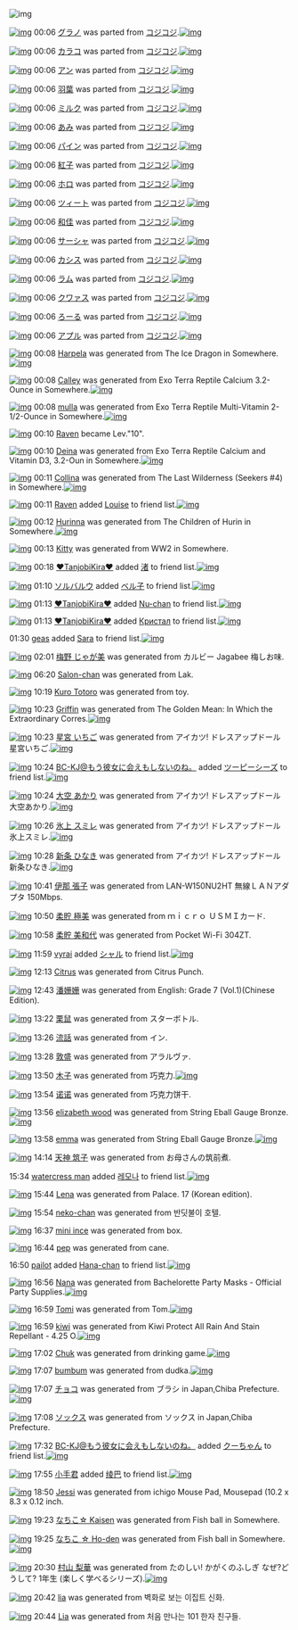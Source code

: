 ![img](http://gdrive-cdn.herokuapp.com/537b65a5bc09f0000721dda7/512px-barcode.png)

[![img](http://www.deviantsart.com/28bb2ed.png)](http://www.barcodekanojo.com/kanojo/2800594/%E3%82%B0%E3%83%A9%E3%83%8E) 00:06 [グラノ](http://www.barcodekanojo.com/kanojo/2800594/%E3%82%B0%E3%83%A9%E3%83%8E) was parted from [コジコジ](http://www.barcodekanojo.com/kanojo/2800594/%E3%82%B0%E3%83%A9%E3%83%8E).[![img](http://www.deviantsart.com/2dkh5sf.jpeg)](http://www.barcodekanojo.com/user/201286/%E3%82%B3%E3%82%B8%E3%82%B3%E3%82%B8) 

[![img](http://www.deviantsart.com/v036ec.png)](http://www.barcodekanojo.com/kanojo/2799247/%E3%82%AB%E3%83%A9%E3%82%B3) 00:06 [カラコ](http://www.barcodekanojo.com/kanojo/2799247/%E3%82%AB%E3%83%A9%E3%82%B3) was parted from [コジコジ](http://www.barcodekanojo.com/kanojo/2799247/%E3%82%AB%E3%83%A9%E3%82%B3).[![img](http://www.deviantsart.com/2dkh5sf.jpeg)](http://www.barcodekanojo.com/user/201286/%E3%82%B3%E3%82%B8%E3%82%B3%E3%82%B8) 

[![img](http://www.deviantsart.com/hd3kvd.png)](http://www.barcodekanojo.com/kanojo/2797104/%E3%82%A2%E3%83%B3) 00:06 [アン](http://www.barcodekanojo.com/kanojo/2797104/%E3%82%A2%E3%83%B3) was parted from [コジコジ](http://www.barcodekanojo.com/kanojo/2797104/%E3%82%A2%E3%83%B3).[![img](http://www.deviantsart.com/2dkh5sf.jpeg)](http://www.barcodekanojo.com/user/201286/%E3%82%B3%E3%82%B8%E3%82%B3%E3%82%B8) 

[![img](http://www.deviantsart.com/1hgn2sn.png)](http://www.barcodekanojo.com/kanojo/2795359/%E7%BE%BD%E8%91%89) 00:06 [羽葉](http://www.barcodekanojo.com/kanojo/2795359/%E7%BE%BD%E8%91%89) was parted from [コジコジ](http://www.barcodekanojo.com/kanojo/2795359/%E7%BE%BD%E8%91%89).[![img](http://www.deviantsart.com/2dkh5sf.jpeg)](http://www.barcodekanojo.com/user/201286/%E3%82%B3%E3%82%B8%E3%82%B3%E3%82%B8) 

[![img](http://www.deviantsart.com/vbd0nr.png)](http://www.barcodekanojo.com/kanojo/2782817/%E3%83%9F%E3%83%AB%E3%82%AF) 00:06 [ミルク](http://www.barcodekanojo.com/kanojo/2782817/%E3%83%9F%E3%83%AB%E3%82%AF) was parted from [コジコジ](http://www.barcodekanojo.com/kanojo/2782817/%E3%83%9F%E3%83%AB%E3%82%AF).[![img](http://www.deviantsart.com/2dkh5sf.jpeg)](http://www.barcodekanojo.com/user/201286/%E3%82%B3%E3%82%B8%E3%82%B3%E3%82%B8) 

[![img](http://www.deviantsart.com/387qfct.png)](http://www.barcodekanojo.com/kanojo/2777184/%E3%81%82%E3%81%BF) 00:06 [あみ](http://www.barcodekanojo.com/kanojo/2777184/%E3%81%82%E3%81%BF) was parted from [コジコジ](http://www.barcodekanojo.com/kanojo/2777184/%E3%81%82%E3%81%BF).[![img](http://www.deviantsart.com/2dkh5sf.jpeg)](http://www.barcodekanojo.com/user/201286/%E3%82%B3%E3%82%B8%E3%82%B3%E3%82%B8) 

[![img](http://www.deviantsart.com/3kp1trs.png)](http://www.barcodekanojo.com/kanojo/2792279/%E3%83%91%E3%82%A4%E3%83%B3) 00:06 [パイン](http://www.barcodekanojo.com/kanojo/2792279/%E3%83%91%E3%82%A4%E3%83%B3) was parted from [コジコジ](http://www.barcodekanojo.com/kanojo/2792279/%E3%83%91%E3%82%A4%E3%83%B3).[![img](http://www.deviantsart.com/2dkh5sf.jpeg)](http://www.barcodekanojo.com/user/201286/%E3%82%B3%E3%82%B8%E3%82%B3%E3%82%B8) 

[![img](http://www.deviantsart.com/q6er6f.png)](http://www.barcodekanojo.com/kanojo/2797257/%E7%B4%85%E5%AD%90) 00:06 [紅子](http://www.barcodekanojo.com/kanojo/2797257/%E7%B4%85%E5%AD%90) was parted from [コジコジ](http://www.barcodekanojo.com/kanojo/2797257/%E7%B4%85%E5%AD%90).[![img](http://www.deviantsart.com/2dkh5sf.jpeg)](http://www.barcodekanojo.com/user/201286/%E3%82%B3%E3%82%B8%E3%82%B3%E3%82%B8) 

[![img](http://www.deviantsart.com/3ran5n6.png)](http://www.barcodekanojo.com/kanojo/2797109/%E3%83%9B%E3%83%AD) 00:06 [ホロ](http://www.barcodekanojo.com/kanojo/2797109/%E3%83%9B%E3%83%AD) was parted from [コジコジ](http://www.barcodekanojo.com/kanojo/2797109/%E3%83%9B%E3%83%AD).[![img](http://www.deviantsart.com/2dkh5sf.jpeg)](http://www.barcodekanojo.com/user/201286/%E3%82%B3%E3%82%B8%E3%82%B3%E3%82%B8) 

[![img](http://www.deviantsart.com/3ussctb.png)](http://www.barcodekanojo.com/kanojo/2788636/%E3%83%84%E3%82%A3%E3%83%BC%E3%83%88) 00:06 [ツィート](http://www.barcodekanojo.com/kanojo/2788636/%E3%83%84%E3%82%A3%E3%83%BC%E3%83%88) was parted from [コジコジ](http://www.barcodekanojo.com/kanojo/2788636/%E3%83%84%E3%82%A3%E3%83%BC%E3%83%88).[![img](http://www.deviantsart.com/2dkh5sf.jpeg)](http://www.barcodekanojo.com/user/201286/%E3%82%B3%E3%82%B8%E3%82%B3%E3%82%B8) 

[![img](http://www.deviantsart.com/1e4g0f1.png)](http://www.barcodekanojo.com/kanojo/2797266/%E5%92%8C%E4%BD%B3) 00:06 [和佳](http://www.barcodekanojo.com/kanojo/2797266/%E5%92%8C%E4%BD%B3) was parted from [コジコジ](http://www.barcodekanojo.com/kanojo/2797266/%E5%92%8C%E4%BD%B3).[![img](http://www.deviantsart.com/2dkh5sf.jpeg)](http://www.barcodekanojo.com/user/201286/%E3%82%B3%E3%82%B8%E3%82%B3%E3%82%B8) 

[![img](http://www.deviantsart.com/odf96.png)](http://www.barcodekanojo.com/kanojo/2792282/%E3%82%B5%E3%83%BC%E3%82%B7%E3%83%A3) 00:06 [サーシャ](http://www.barcodekanojo.com/kanojo/2792282/%E3%82%B5%E3%83%BC%E3%82%B7%E3%83%A3) was parted from [コジコジ](http://www.barcodekanojo.com/kanojo/2792282/%E3%82%B5%E3%83%BC%E3%82%B7%E3%83%A3).[![img](http://www.deviantsart.com/2dkh5sf.jpeg)](http://www.barcodekanojo.com/user/201286/%E3%82%B3%E3%82%B8%E3%82%B3%E3%82%B8) 

[![img](http://www.deviantsart.com/jv61r7.png)](http://www.barcodekanojo.com/kanojo/2786789/%E3%82%AB%E3%82%B7%E3%82%B9) 00:06 [カシス](http://www.barcodekanojo.com/kanojo/2786789/%E3%82%AB%E3%82%B7%E3%82%B9) was parted from [コジコジ](http://www.barcodekanojo.com/kanojo/2786789/%E3%82%AB%E3%82%B7%E3%82%B9).[![img](http://www.deviantsart.com/2dkh5sf.jpeg)](http://www.barcodekanojo.com/user/201286/%E3%82%B3%E3%82%B8%E3%82%B3%E3%82%B8) 

[![img](http://www.deviantsart.com/1rhr1fi.png)](http://www.barcodekanojo.com/kanojo/2798868/%E3%83%A9%E3%83%A0) 00:06 [ラム](http://www.barcodekanojo.com/kanojo/2798868/%E3%83%A9%E3%83%A0) was parted from [コジコジ](http://www.barcodekanojo.com/kanojo/2798868/%E3%83%A9%E3%83%A0).[![img](http://www.deviantsart.com/2dkh5sf.jpeg)](http://www.barcodekanojo.com/user/201286/%E3%82%B3%E3%82%B8%E3%82%B3%E3%82%B8) 

[![img](http://www.deviantsart.com/1ntj0jp.png)](http://www.barcodekanojo.com/kanojo/2794370/%E3%82%AF%E3%83%AF%E3%82%A1%E3%82%B9) 00:06 [クワァス](http://www.barcodekanojo.com/kanojo/2794370/%E3%82%AF%E3%83%AF%E3%82%A1%E3%82%B9) was parted from [コジコジ](http://www.barcodekanojo.com/kanojo/2794370/%E3%82%AF%E3%83%AF%E3%82%A1%E3%82%B9).[![img](http://www.deviantsart.com/2dkh5sf.jpeg)](http://www.barcodekanojo.com/user/201286/%E3%82%B3%E3%82%B8%E3%82%B3%E3%82%B8) 

[![img](http://www.deviantsart.com/3odofsu.png)](http://www.barcodekanojo.com/kanojo/2790397/%E3%82%8D%E3%83%BC%E3%82%8B) 00:06 [ろーる](http://www.barcodekanojo.com/kanojo/2790397/%E3%82%8D%E3%83%BC%E3%82%8B) was parted from [コジコジ](http://www.barcodekanojo.com/kanojo/2790397/%E3%82%8D%E3%83%BC%E3%82%8B).[![img](http://www.deviantsart.com/2dkh5sf.jpeg)](http://www.barcodekanojo.com/user/201286/%E3%82%B3%E3%82%B8%E3%82%B3%E3%82%B8) 

[![img](http://www.deviantsart.com/2qtpnem.png)](http://www.barcodekanojo.com/kanojo/2498440/%E3%82%A2%E3%83%97%E3%83%AB) 00:06 [アプル](http://www.barcodekanojo.com/kanojo/2498440/%E3%82%A2%E3%83%97%E3%83%AB) was parted from [コジコジ](http://www.barcodekanojo.com/kanojo/2498440/%E3%82%A2%E3%83%97%E3%83%AB).[![img](http://www.deviantsart.com/2dkh5sf.jpeg)](http://www.barcodekanojo.com/user/201286/%E3%82%B3%E3%82%B8%E3%82%B3%E3%82%B8) 

[![img](http://www.deviantsart.com/1772rt5.png)](http://www.barcodekanojo.com/kanojo/3191749/Harpela) 00:08 [Harpela](http://www.barcodekanojo.com/kanojo/3191749/Harpela) was generated from The Ice Dragon in Somewhere.[![img](http://www.deviantsart.com/30iqnve.jpeg)](http://www.barcodekanojo.com/product_images/barcode/6016334/1421420853/The%20Ice%20Dragon.jpg) 

[![img](http://www.deviantsart.com/3iloo7f.png)](http://www.barcodekanojo.com/kanojo/3191750/Calley) 00:08 [Calley](http://www.barcodekanojo.com/kanojo/3191750/Calley) was generated from Exo Terra Reptile Calcium 3.2-Ounce in Somewhere.[![img](http://www.deviantsart.com/3ta7qpf.jpeg)](http://www.barcodekanojo.com/product_images/barcode/6016335/1421420893/Exo%20Terra%20Reptile%20Calcium%203.2-Ounce.jpg) 

[![img](http://www.deviantsart.com/jc5dt3.png)](http://www.barcodekanojo.com/kanojo/3191751/mulla) 00:08 [mulla](http://www.barcodekanojo.com/kanojo/3191751/mulla) was generated from Exo Terra Reptile Multi-Vitamin 2-1/2-Ounce in Somewhere.[![img](http://www.deviantsart.com/26glm8d.jpeg)](http://www.barcodekanojo.com/product_images/barcode/6016336/1421420932/Exo%20Terra%20Reptile%20Multi-Vitamin%202-1%2F2-Ounce.jpg) 

[![img](http://www.deviantsart.com/198r3ov.jpeg)](http://www.barcodekanojo.com/user/440321/Raven) 00:10 [Raven](http://www.barcodekanojo.com/user/440321/Raven) became Lev."10".

[![img](http://www.deviantsart.com/12303mv.png)](http://www.barcodekanojo.com/kanojo/3191752/Deina) 00:10 [Deina](http://www.barcodekanojo.com/kanojo/3191752/Deina) was generated from Exo Terra Reptile Calcium and  Vitamin D3, 3.2-Oun in Somewhere.[![img](http://www.deviantsart.com/3jrnd5p.jpeg)](http://www.barcodekanojo.com/product_images/barcode/6016337/1421420971/Exo%20Terra%20Reptile%20Calcium%20and%20%20Vitamin%20D3%2C%203.2-Oun.jpg) 

[![img](http://www.deviantsart.com/263loko.png)](http://www.barcodekanojo.com/kanojo/3191753/Collina) 00:11 [Collina](http://www.barcodekanojo.com/kanojo/3191753/Collina) was generated from The Last Wilderness (Seekers #4) in Somewhere.[![img](http://www.deviantsart.com/1i6jdvc.jpeg)](http://www.barcodekanojo.com/product_images/barcode/6016338/1421421013/The%20Last%20Wilderness%20%28Seekers%20%234%29.jpg) 

[![img](http://www.deviantsart.com/198r3ov.jpeg)](http://www.barcodekanojo.com/user/440321/Raven) 00:11 [Raven](http://www.barcodekanojo.com/user/440321/Raven) added [Louise](http://www.barcodekanojo.com/kanojo/2597235/Louise) to friend list.[![img](http://www.deviantsart.com/32tslde.png)](http://www.barcodekanojo.com/kanojo/2597235/Louise) 

[![img](http://www.deviantsart.com/2hkpr87.png)](http://www.barcodekanojo.com/kanojo/3191754/Hurinna) 00:12 [Hurinna](http://www.barcodekanojo.com/kanojo/3191754/Hurinna) was generated from The Children of Hurin in Somewhere.[![img](http://www.deviantsart.com/25oi9vj.jpeg)](http://www.barcodekanojo.com/product_images/barcode/6016340/1421421104/The%20Children%20of%20Hurin.jpg) 

[![img](http://www.deviantsart.com/2qgammt.png)](http://www.barcodekanojo.com/kanojo/3191755/Kitty) 00:13 [Kitty](http://www.barcodekanojo.com/kanojo/3191755/Kitty) was generated from WW2 in Somewhere.

[![img](http://www.deviantsart.com/1o39g06.jpeg)](http://www.barcodekanojo.com/user/452089/%E2%99%A5TanjobiKira%E2%99%A5) 00:18 [♥TanjobiKira♥](http://www.barcodekanojo.com/user/452089/%E2%99%A5TanjobiKira%E2%99%A5) added [渚](http://www.barcodekanojo.com/kanojo/2531722/%E6%B8%9A) to friend list.[![img](http://www.deviantsart.com/3lab0vj.png)](http://www.barcodekanojo.com/kanojo/2531722/%E6%B8%9A) 

[![img](http://www.deviantsart.com/3fcpgpl.jpeg)](http://www.barcodekanojo.com/user/398196/%E3%82%BD%E3%83%AB%E3%83%90%E3%83%AB%E3%82%A6) 01:10 [ソルバルウ](http://www.barcodekanojo.com/user/398196/%E3%82%BD%E3%83%AB%E3%83%90%E3%83%AB%E3%82%A6) added [ベル子](http://www.barcodekanojo.com/kanojo/1740849/%E3%83%99%E3%83%AB%E5%AD%90) to friend list.[![img](http://www.deviantsart.com/p7s3t1.png)](http://www.barcodekanojo.com/kanojo/1740849/%E3%83%99%E3%83%AB%E5%AD%90) 

[![img](http://www.deviantsart.com/1o39g06.jpeg)](http://www.barcodekanojo.com/user/452089/%E2%99%A5TanjobiKira%E2%99%A5) 01:13 [♥TanjobiKira♥](http://www.barcodekanojo.com/user/452089/%E2%99%A5TanjobiKira%E2%99%A5) added [Nu-chan](http://www.barcodekanojo.com/kanojo/2602461/Nu-chan) to friend list.[![img](http://www.deviantsart.com/2dl10hi.png)](http://www.barcodekanojo.com/kanojo/2602461/Nu-chan) 

[![img](http://www.deviantsart.com/1o39g06.jpeg)](http://www.barcodekanojo.com/user/452089/%E2%99%A5TanjobiKira%E2%99%A5) 01:13 [♥TanjobiKira♥](http://www.barcodekanojo.com/user/452089/%E2%99%A5TanjobiKira%E2%99%A5) added [Кристал](http://www.barcodekanojo.com/kanojo/2578342/%D0%9A%D1%80%D0%B8%D1%81%D1%82%D0%B0%D0%BB) to friend list.[![img](http://www.deviantsart.com/qv4jpm.png)](http://www.barcodekanojo.com/kanojo/2578342/%D0%9A%D1%80%D0%B8%D1%81%D1%82%D0%B0%D0%BB) 

01:30 [geas](http://www.barcodekanojo.com/user/499733/geas) added [Sara](http://www.barcodekanojo.com/kanojo/2910049/Sara) to friend list.[![img](http://www.deviantsart.com/3mf5uum.png)](http://www.barcodekanojo.com/kanojo/2910049/Sara) 

[![img](http://www.deviantsart.com/mi21t.png)](http://www.barcodekanojo.com/kanojo/3191756/%E6%A2%85%E9%87%8E%20%E3%81%98%E3%82%83%E3%81%8C%E7%BE%8E) 02:01 [梅野 じゃが美](http://www.barcodekanojo.com/kanojo/3191756/%E6%A2%85%E9%87%8E%20%E3%81%98%E3%82%83%E3%81%8C%E7%BE%8E) was generated from カルビー Jagabee 梅しお味.

[![img](http://www.deviantsart.com/3ljbvlk.png)](http://www.barcodekanojo.com/kanojo/3191757/Salon-chan) 06:20 [Salon-chan](http://www.barcodekanojo.com/kanojo/3191757/Salon-chan) was generated from Lak.

[![img](http://www.deviantsart.com/a4teh6.png)](http://www.barcodekanojo.com/kanojo/3191758/Kuro%20Totoro) 10:19 [Kuro Totoro](http://www.barcodekanojo.com/kanojo/3191758/Kuro%20Totoro) was generated from toy.

[![img](http://www.deviantsart.com/1gqkus2.png)](http://www.barcodekanojo.com/kanojo/3191759/Griffin) 10:23 [Griffin](http://www.barcodekanojo.com/kanojo/3191759/Griffin) was generated from The Golden Mean: In Which the Extraordinary Corres.[![img](http://www.deviantsart.com/24p95qm.jpeg)](http://www.barcodekanojo.com/product_images/barcode/6016350/1421457754/50x50xThe,P20Golden,P20Mean,P3A,P20In,P20Which,P20the,P20Extraordinary,P20Corres.jpg,qw=88,ah=88.pagespeed.ic.DW18GhNnpX.jpg) 

[![img](http://www.deviantsart.com/1uug6ih.png)](http://www.barcodekanojo.com/kanojo/3191760/%E6%98%9F%E5%AE%AE%20%E3%81%84%E3%81%A1%E3%81%94) 10:23 [星宮 いちご](http://www.barcodekanojo.com/kanojo/3191760/%E6%98%9F%E5%AE%AE%20%E3%81%84%E3%81%A1%E3%81%94) was generated from アイカツ! ドレスアップドール 星宮いちご.[![img](http://www.deviantsart.com/2ho8ht7.jpeg)](http://www.barcodekanojo.com/product_images/barcode/6016351/1421457758/%E3%82%A2%E3%82%A4%E3%82%AB%E3%83%84%21%20%E3%83%89%E3%83%AC%E3%82%B9%E3%82%A2%E3%83%83%E3%83%97%E3%83%89%E3%83%BC%E3%83%AB%20%E6%98%9F%E5%AE%AE%E3%81%84%E3%81%A1%E3%81%94.jpg) 

[![img](http://www.deviantsart.com/2l905sv.jpeg)](http://www.barcodekanojo.com/user/276669/BC-KJ%40%E3%82%82%E3%81%86%E5%BD%BC%E5%A5%B3%E3%81%AB%E4%BC%9A%E3%81%88%E3%82%82%E3%81%97%E3%81%AA%E3%81%84%E3%81%AE%E3%81%AD%E3%80%82) 10:24 [BC-KJ@もう彼女に会えもしないのね。](http://www.barcodekanojo.com/user/276669/BC-KJ%40%E3%82%82%E3%81%86%E5%BD%BC%E5%A5%B3%E3%81%AB%E4%BC%9A%E3%81%88%E3%82%82%E3%81%97%E3%81%AA%E3%81%84%E3%81%AE%E3%81%AD%E3%80%82) added [ツーピーシーズ](http://www.barcodekanojo.com/kanojo/2872565/%E3%83%84%E3%83%BC%E3%83%94%E3%83%BC%E3%82%B7%E3%83%BC%E3%82%BA) to friend list.[![img](http://www.deviantsart.com/3rd03g4.png)](http://www.barcodekanojo.com/kanojo/2872565/%E3%83%84%E3%83%BC%E3%83%94%E3%83%BC%E3%82%B7%E3%83%BC%E3%82%BA) 

[![img](http://www.deviantsart.com/3u166oc.png)](http://www.barcodekanojo.com/kanojo/3191761/%E5%A4%A7%E7%A9%BA%20%E3%81%82%E3%81%8B%E3%82%8A) 10:24 [大空 あかり](http://www.barcodekanojo.com/kanojo/3191761/%E5%A4%A7%E7%A9%BA%20%E3%81%82%E3%81%8B%E3%82%8A) was generated from アイカツ! ドレスアップドール 大空あかり.[![img](http://www.deviantsart.com/3a40gsm.jpeg)](http://www.barcodekanojo.com/product_images/barcode/6016353/1421457844/%E3%82%A2%E3%82%A4%E3%82%AB%E3%83%84%21%20%E3%83%89%E3%83%AC%E3%82%B9%E3%82%A2%E3%83%83%E3%83%97%E3%83%89%E3%83%BC%E3%83%AB%20%E5%A4%A7%E7%A9%BA%E3%81%82%E3%81%8B%E3%82%8A.jpg) 

[![img](http://www.deviantsart.com/1d8od2o.png)](http://www.barcodekanojo.com/kanojo/3191762/%E6%B0%B7%E4%B8%8A%20%E3%82%B9%E3%83%9F%E3%83%AC) 10:26 [氷上 スミレ](http://www.barcodekanojo.com/kanojo/3191762/%E6%B0%B7%E4%B8%8A%20%E3%82%B9%E3%83%9F%E3%83%AC) was generated from アイカツ! ドレスアップドール 氷上スミレ.[![img](http://www.deviantsart.com/3qlg2t7.jpeg)](http://www.barcodekanojo.com/product_images/barcode/6016354/1421457917/%E3%82%A2%E3%82%A4%E3%82%AB%E3%83%84%21%20%E3%83%89%E3%83%AC%E3%82%B9%E3%82%A2%E3%83%83%E3%83%97%E3%83%89%E3%83%BC%E3%83%AB%20%E6%B0%B7%E4%B8%8A%E3%82%B9%E3%83%9F%E3%83%AC.jpg) 

[![img](http://www.deviantsart.com/4mpmj6.png)](http://www.barcodekanojo.com/kanojo/3191763/%E6%96%B0%E6%9D%A1%20%E3%81%B2%E3%81%AA%E3%81%8D) 10:28 [新条 ひなき](http://www.barcodekanojo.com/kanojo/3191763/%E6%96%B0%E6%9D%A1%20%E3%81%B2%E3%81%AA%E3%81%8D) was generated from アイカツ! ドレスアップドール 新条ひなき.[![img](http://www.deviantsart.com/1jrudts.jpeg)](http://www.barcodekanojo.com/product_images/barcode/6016355/1421458050/%E3%82%A2%E3%82%A4%E3%82%AB%E3%83%84%21%20%E3%83%89%E3%83%AC%E3%82%B9%E3%82%A2%E3%83%83%E3%83%97%E3%83%89%E3%83%BC%E3%83%AB%20%E6%96%B0%E6%9D%A1%E3%81%B2%E3%81%AA%E3%81%8D.jpg) 

[![img](http://www.deviantsart.com/1v3p7gj.png)](http://www.barcodekanojo.com/kanojo/3191764/%E4%BC%8A%E9%82%A3%20%E5%BC%B5%E5%AD%90) 10:41 [伊那 張子](http://www.barcodekanojo.com/kanojo/3191764/%E4%BC%8A%E9%82%A3%20%E5%BC%B5%E5%AD%90) was generated from LAN-W150NU2HT 無線ＬＡＮアダプタ 150Mbps.

[![img](http://www.deviantsart.com/18d66j8.png)](http://www.barcodekanojo.com/kanojo/3191765/%E6%9F%94%E8%B2%AF%20%E6%A5%B5%E7%BE%8E) 10:50 [柔貯 極美](http://www.barcodekanojo.com/kanojo/3191765/%E6%9F%94%E8%B2%AF%20%E6%A5%B5%E7%BE%8E) was generated from ｍｉｃｒｏ ＵＳＭＩカード.

[![img](http://www.deviantsart.com/15eh04b.png)](http://www.barcodekanojo.com/kanojo/3191766/%E6%9F%94%E8%B2%AF%20%E7%BE%8E%E5%92%8C%E4%BB%A3) 10:58 [柔貯 美和代](http://www.barcodekanojo.com/kanojo/3191766/%E6%9F%94%E8%B2%AF%20%E7%BE%8E%E5%92%8C%E4%BB%A3) was generated from Pocket Wi-Fi 304ZT.

[![img](http://www.deviantsart.com/1ic2mod.jpeg)](http://www.barcodekanojo.com/user/469371/vyrai) 11:59 [vyrai](http://www.barcodekanojo.com/user/469371/vyrai) added [シャル](http://www.barcodekanojo.com/kanojo/1278655/%E3%82%B7%E3%83%A3%E3%83%AB) to friend list.[![img](http://www.deviantsart.com/1i0rtce.png)](http://www.barcodekanojo.com/kanojo/1278655/%E3%82%B7%E3%83%A3%E3%83%AB) 

[![img](http://www.deviantsart.com/1onbmf5.png)](http://www.barcodekanojo.com/kanojo/3191767/Citrus) 12:13 [Citrus](http://www.barcodekanojo.com/kanojo/3191767/Citrus) was generated from Citrus Punch.

[![img](http://www.deviantsart.com/16vlt0v.png)](http://www.barcodekanojo.com/kanojo/3191768/%E6%BD%98%E5%A7%97%E5%A7%97) 12:43 [潘姗姗](http://www.barcodekanojo.com/kanojo/3191768/%E6%BD%98%E5%A7%97%E5%A7%97) was generated from English: Grade 7 (Vol.1)(Chinese Edition).

[![img](http://www.deviantsart.com/3t5eblh.png)](http://www.barcodekanojo.com/kanojo/3191769/%E6%A0%97%E9%BC%A0) 13:22 [栗鼠](http://www.barcodekanojo.com/kanojo/3191769/%E6%A0%97%E9%BC%A0) was generated from スターボトル.

[![img](http://www.deviantsart.com/1k4aa8h.png)](http://www.barcodekanojo.com/kanojo/3191770/%E6%B5%81%E8%A9%B1) 13:26 [流話](http://www.barcodekanojo.com/kanojo/3191770/%E6%B5%81%E8%A9%B1) was generated from イン.

[![img](http://www.deviantsart.com/1a4f4rf.png)](http://www.barcodekanojo.com/kanojo/3191771/%E6%95%A6%E7%9B%9B) 13:28 [敦盛](http://www.barcodekanojo.com/kanojo/3191771/%E6%95%A6%E7%9B%9B) was generated from アラルヴァ.

[![img](http://www.deviantsart.com/14ohm19.png)](http://www.barcodekanojo.com/kanojo/3191772/%E6%9C%A8%E5%AD%90) 13:50 [木子](http://www.barcodekanojo.com/kanojo/3191772/%E6%9C%A8%E5%AD%90) was generated from 巧克力.[![img](http://www.deviantsart.com/2tt40bj.jpeg)](http://www.barcodekanojo.com/product_images/barcode/6016365/1421470215/%E5%B7%A7%E5%85%8B%E5%8A%9B.jpg) 

[![img](http://www.deviantsart.com/3iipb4j.png)](http://www.barcodekanojo.com/kanojo/3191773/%E8%AF%BA%E8%AF%BA) 13:54 [诺诺](http://www.barcodekanojo.com/kanojo/3191773/%E8%AF%BA%E8%AF%BA) was generated from 巧克力饼干.

[![img](http://www.deviantsart.com/1i68jev.png)](http://www.barcodekanojo.com/kanojo/3191774/elizabeth%20wood) 13:56 [elizabeth wood](http://www.barcodekanojo.com/kanojo/3191774/elizabeth%20wood) was generated from String Eball Gauge Bronze.[![img](http://www.deviantsart.com/33thpm.jpeg)](http://www.barcodekanojo.com/product_images/barcode/3780265/1333216590/Guitar%20string.jpg) 

[![img](http://www.deviantsart.com/2sjmoon.png)](http://www.barcodekanojo.com/kanojo/3191775/emma) 13:58 [emma](http://www.barcodekanojo.com/kanojo/3191775/emma) was generated from String Eball Gauge Bronze.[![img](http://www.deviantsart.com/3sanqd9.jpeg)](http://www.barcodekanojo.com/product_images/barcode/3780271/1333216680/50x50xGuitar,P20String.jpg,qw=88,ah=88.pagespeed.ic.CCmzY6F8Qt.jpg) 

[![img](http://www.deviantsart.com/2a8nhuf.png)](http://www.barcodekanojo.com/kanojo/3191776/%E5%A4%A9%E7%A5%9E%20%E7%AD%91%E5%AD%90) 14:14 [天神 筑子](http://www.barcodekanojo.com/kanojo/3191776/%E5%A4%A9%E7%A5%9E%20%E7%AD%91%E5%AD%90) was generated from お母さんの筑前煮.

15:34 [watercress man](http://www.barcodekanojo.com/user/499739/watercress%20man) added [레모나](http://www.barcodekanojo.com/kanojo/236554/%EB%A0%88%EB%AA%A8%EB%82%98) to friend list.[![img](http://www.deviantsart.com/obme6h.png)](http://www.barcodekanojo.com/kanojo/236554/%EB%A0%88%EB%AA%A8%EB%82%98) 

[![img](http://www.deviantsart.com/3mtppi6.png)](http://www.barcodekanojo.com/kanojo/3191777/Lena) 15:44 [Lena](http://www.barcodekanojo.com/kanojo/3191777/Lena) was generated from Palace. 17 (Korean edition).

[![img](http://www.deviantsart.com/sg995a.png)](http://www.barcodekanojo.com/kanojo/3191778/neko-chan) 15:54 [neko-chan](http://www.barcodekanojo.com/kanojo/3191778/neko-chan) was generated from 반딧불이 호텔.

[![img](http://www.deviantsart.com/1fes7gm.png)](http://www.barcodekanojo.com/kanojo/3191779/mini%20ince) 16:37 [mini ince](http://www.barcodekanojo.com/kanojo/3191779/mini%20ince) was generated from  box.

[![img](http://www.deviantsart.com/3ateb04.png)](http://www.barcodekanojo.com/kanojo/3191780/pep) 16:44 [pep](http://www.barcodekanojo.com/kanojo/3191780/pep) was generated from cane.

16:50 [pailot](http://www.barcodekanojo.com/user/499741/pailot) added [Hana-chan](http://www.barcodekanojo.com/kanojo/2710579/Hana-chan) to friend list.[![img](http://www.deviantsart.com/1q6seo.png)](http://www.barcodekanojo.com/kanojo/2710579/Hana-chan) 

[![img](http://www.deviantsart.com/ano1ro.png)](http://www.barcodekanojo.com/kanojo/3191781/Nana) 16:56 [Nana](http://www.barcodekanojo.com/kanojo/3191781/Nana) was generated from Bachelorette Party Masks - Official Party Supplies.[![img](http://www.deviantsart.com/1lb1s26.jpeg)](http://www.barcodekanojo.com/product_images/barcode/6016376/1421481304/Bachelorette%20Party%20Masks%20-%20Official%20Party%20Supplies.jpg) 

[![img](http://www.deviantsart.com/1fjkehi.png)](http://www.barcodekanojo.com/kanojo/3191782/Tomi) 16:59 [Tomi](http://www.barcodekanojo.com/kanojo/3191782/Tomi) was generated from Tom.[![img](http://www.deviantsart.com/2mth15l.jpeg)](http://www.barcodekanojo.com/product_images/barcode/6016377/1421481495/Tom.jpg) 

[![img](http://www.deviantsart.com/ib19p9.png)](http://www.barcodekanojo.com/kanojo/3191783/kiwi) 16:59 [kiwi](http://www.barcodekanojo.com/kanojo/3191783/kiwi) was generated from Kiwi Protect All Rain And Stain Repellant - 4.25 O.[![img](http://www.deviantsart.com/1fiss73.jpeg)](http://www.barcodekanojo.com/product_images/barcode/6016378/1421481507/Kiwi%20Protect%20All%20Rain%20And%20Stain%20Repellant%20-%204.25%20O.jpg) 

[![img](http://www.deviantsart.com/39ehf5k.png)](http://www.barcodekanojo.com/kanojo/3191784/Chuk) 17:02 [Chuk](http://www.barcodekanojo.com/kanojo/3191784/Chuk) was generated from drinking game.[![img](http://www.deviantsart.com/1l3ccdk.jpeg)](http://www.barcodekanojo.com/product_images/barcode/6016379/1421481767/drinking%20game.jpg) 

[![img](http://www.deviantsart.com/2tm4he6.png)](http://www.barcodekanojo.com/kanojo/3191785/bumbum) 17:07 [bumbum](http://www.barcodekanojo.com/kanojo/3191785/bumbum) was generated from dudka.[![img](http://www.deviantsart.com/us8vtc.jpeg)](http://www.barcodekanojo.com/product_images/barcode/6016380/1421481976/50x50xdudka.jpg,qw=88,ah=88.pagespeed.ic.8tUlS_JiPZ.jpg) 

[![img](http://www.deviantsart.com/s614dk.png)](http://www.barcodekanojo.com/kanojo/3191786/%E3%83%81%E3%83%A7%E3%82%B3) 17:07 [チョコ](http://www.barcodekanojo.com/kanojo/3191786/%E3%83%81%E3%83%A7%E3%82%B3) was generated from ブラシ in Japan,Chiba Prefecture.[![img](http://www.deviantsart.com/20t1e23.jpeg)](http://www.barcodekanojo.com/product_images/barcode/3439900/1324195023/50x50x,PE3,P83,P81,PE3,P83,PA7,PE3,P82,PB3,PE3,P83,PAC,PE3,P83,PBC,PE3,P83,P88,PE3,P83,P96,PE3,P83,PAD,PE3,P83,PBC,PE3,P83,P96,PE3,P83,PA9,PE3,P82,PB7.jpg,qw=88,ah=88.pagespeed.ic.ftZudNGwlL.jpg) 

[![img](http://www.deviantsart.com/218rpeu.png)](http://www.barcodekanojo.com/kanojo/3191787/%E3%82%BD%E3%83%83%E3%82%AF%E3%82%B9) 17:08 [ソックス](http://www.barcodekanojo.com/kanojo/3191787/%E3%82%BD%E3%83%83%E3%82%AF%E3%82%B9) was generated from ソックス in Japan,Chiba Prefecture.

[![img](http://www.deviantsart.com/2l905sv.jpeg)](http://www.barcodekanojo.com/user/276669/BC-KJ%40%E3%82%82%E3%81%86%E5%BD%BC%E5%A5%B3%E3%81%AB%E4%BC%9A%E3%81%88%E3%82%82%E3%81%97%E3%81%AA%E3%81%84%E3%81%AE%E3%81%AD%E3%80%82) 17:32 [BC-KJ@もう彼女に会えもしないのね。](http://www.barcodekanojo.com/user/276669/BC-KJ%40%E3%82%82%E3%81%86%E5%BD%BC%E5%A5%B3%E3%81%AB%E4%BC%9A%E3%81%88%E3%82%82%E3%81%97%E3%81%AA%E3%81%84%E3%81%AE%E3%81%AD%E3%80%82) added [クーちゃん](http://www.barcodekanojo.com/kanojo/2467921/%E3%82%AF%E3%83%BC%E3%81%A1%E3%82%83%E3%82%93) to friend list.[![img](http://www.deviantsart.com/203bift.png)](http://www.barcodekanojo.com/kanojo/2467921/%E3%82%AF%E3%83%BC%E3%81%A1%E3%82%83%E3%82%93) 

[![img](http://www.deviantsart.com/3nvee8g.jpeg)](http://www.barcodekanojo.com/user/499597/%E5%B0%8F%E6%89%8B%E5%90%9B) 17:55 [小手君](http://www.barcodekanojo.com/user/499597/%E5%B0%8F%E6%89%8B%E5%90%9B) added [绫巴](http://www.barcodekanojo.com/kanojo/2849499/%E7%BB%AB%E5%B7%B4) to friend list.[![img](http://www.deviantsart.com/3ahp7ec.png)](http://www.barcodekanojo.com/kanojo/2849499/%E7%BB%AB%E5%B7%B4) 

[![img](http://www.deviantsart.com/1lhmvop.png)](http://www.barcodekanojo.com/kanojo/3191788/Jessi) 18:50 [Jessi](http://www.barcodekanojo.com/kanojo/3191788/Jessi) was generated from ichigo Mouse Pad, Mousepad (10.2 x 8.3 x 0.12 inch.

[![img](http://www.deviantsart.com/1i2h71p.png)](http://www.barcodekanojo.com/kanojo/3191789/%E3%81%AA%E3%81%A1%E3%81%93%E2%98%86%20Kaisen) 19:23 [なちこ☆ Kaisen](http://www.barcodekanojo.com/kanojo/3191789/%E3%81%AA%E3%81%A1%E3%81%93%E2%98%86%20Kaisen) was generated from Fish ball in Somewhere.

[![img](http://www.deviantsart.com/2rj9rfh.png)](http://www.barcodekanojo.com/kanojo/3191790/%E3%81%AA%E3%81%A1%E3%81%93%20%E2%98%86%20Ho-den) 19:25 [なちこ ☆ Ho-den](http://www.barcodekanojo.com/kanojo/3191790/%E3%81%AA%E3%81%A1%E3%81%93%20%E2%98%86%20Ho-den) was generated from Fish ball in Somewhere.[![img](http://www.deviantsart.com/640pq1.jpeg)](http://www.barcodekanojo.com/product_images/barcode/4251480/1348723755/Pork%20Balls.jpg) 

[![img](http://www.deviantsart.com/2raudjk.png)](http://www.barcodekanojo.com/kanojo/3191791/%E6%9D%91%E5%B1%B1%20%E6%A2%A8%E8%8F%AF) 20:30 [村山 梨華](http://www.barcodekanojo.com/kanojo/3191791/%E6%9D%91%E5%B1%B1%20%E6%A2%A8%E8%8F%AF) was generated from たのしい! かがくのふしぎ なぜ?どうして? 1年生 (楽しく学べるシリーズ).[![img](http://www.deviantsart.com/2oc5u76.jpeg)](http://www.barcodekanojo.com/product_images/barcode/6016388/1421494165/%E3%81%9F%E3%81%AE%E3%81%97%E3%81%84%21%20%E3%81%8B%E3%81%8C%E3%81%8F%E3%81%AE%E3%81%B5%E3%81%97%E3%81%8E%20%E3%81%AA%E3%81%9C%3F%E3%81%A9%E3%81%86%E3%81%97%E3%81%A6%3F%201%E5%B9%B4%E7%94%9F%20%28%E6%A5%BD%E3%81%97%E3%81%8F%E5%AD%A6%E3%81%B9%E3%82%8B%E3%82%B7%E3%83%AA%E3%83%BC%E3%82%BA%29.jpg) 

[![img](http://www.deviantsart.com/1u819lf.png)](http://www.barcodekanojo.com/kanojo/3191792/lia) 20:42 [lia](http://www.barcodekanojo.com/kanojo/3191792/lia) was generated from 벽화로 보는 이집트 신화.

[![img](http://www.deviantsart.com/1l4v7da.png)](http://www.barcodekanojo.com/kanojo/3191793/Lia) 20:44 [Lia](http://www.barcodekanojo.com/kanojo/3191793/Lia) was generated from 처음 만나는 101 한자 친구들.

